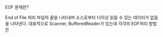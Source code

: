 EOF 문제란?

End of File 처리 파일의 끝을 나타내며 소스로부터 디이상 읽을 수 있는 데이터가 없음을 나타낸다.
대표적으로 Scanner, BufferedReader가 있는데 각각의 EOF처리 방법은 